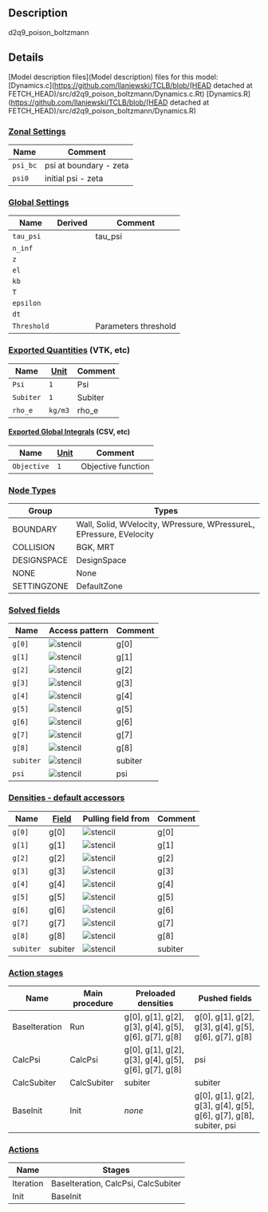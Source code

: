 

## Description
d2q9_poison_boltzmann

## Details
[Model description files](Model description) files for this model:
[Dynamics.c](https://github.com/llaniewski/TCLB/blob/(HEAD detached at FETCH_HEAD)/src/d2q9_poison_boltzmann/Dynamics.c.Rt)
[Dynamics.R](https://github.com/llaniewski/TCLB/blob/(HEAD detached at FETCH_HEAD)/src/d2q9_poison_boltzmann/Dynamics.R)

### [Zonal Settings](Settings)

| Name | Comment |
| --- | --- |
|`psi_bc`|psi at  boundary - zeta|
|`psi0`|initial psi - zeta|


### [Global Settings](Settings)

| Name | Derived | Comment |
| --- | --- | --- |
|`tau_psi`||tau_psi|
|`n_inf`|||
|`z`|||
|`el`|||
|`kb`|||
|`T`|||
|`epsilon`|||
|`dt`|||
|`Threshold`||Parameters threshold|

### [Exported Quantities](Quantities) (VTK, etc)

| Name | [Unit](Units) | Comment |
| --- | --- | --- |
|`Psi`|`1`|Psi|
|`Subiter`|`1`|Subiter|
|`rho_e`|`kg/m3`|rho_e|

#### [Exported Global Integrals](Globals) (CSV, etc)

| Name | [Unit](Units) | Comment |
| --- | --- | --- |
|`Objective`|`1`|Objective function|

### [Node Types](Node-Types)

| Group | Types |
| --- | --- |
|BOUNDARY|Wall, Solid, WVelocity, WPressure, WPressureL, EPressure, EVelocity|
|COLLISION|BGK, MRT|
|DESIGNSPACE|DesignSpace|
|NONE|None|
|SETTINGZONE|DefaultZone|

### [Solved fields](Fields)

| Name | Access pattern | Comment |
| --- | --- | --- |
|`g[0]`|![stencil](/images/st_a1p0p0p0p0p0p0.png)|g[0]|
|`g[1]`|![stencil](/images/st_a1n1p0p0n1p0p0.png)|g[1]|
|`g[2]`|![stencil](/images/st_a1p0n1p0p0n1p0.png)|g[2]|
|`g[3]`|![stencil](/images/st_a1p1p0p0p1p0p0.png)|g[3]|
|`g[4]`|![stencil](/images/st_a1p0p1p0p0p1p0.png)|g[4]|
|`g[5]`|![stencil](/images/st_a1n1n1p0n1n1p0.png)|g[5]|
|`g[6]`|![stencil](/images/st_a1p1n1p0p1n1p0.png)|g[6]|
|`g[7]`|![stencil](/images/st_a1p1p1p0p1p1p0.png)|g[7]|
|`g[8]`|![stencil](/images/st_a1n1p1p0n1p1p0.png)|g[8]|
|`subiter`|![stencil](/images/st_a1p0p0p0p0p0p0.png)|subiter|
|`psi`|![stencil](/images/st_a1n1n1p0p1p1p0.png)|psi|

### [Densities - default accessors](Densities)

| Name | [Field](Fields) | Pulling field from | Comment |
| --- | --- | --- | --- |
|`g[0]`|g[0]|![stencil](/images/st_a1p0p0p0p0p0p0.png)|g[0]|
|`g[1]`|g[1]|![stencil](/images/st_a1p1p0p0p1p0p0.png)|g[1]|
|`g[2]`|g[2]|![stencil](/images/st_a1p0p1p0p0p1p0.png)|g[2]|
|`g[3]`|g[3]|![stencil](/images/st_a1n1p0p0n1p0p0.png)|g[3]|
|`g[4]`|g[4]|![stencil](/images/st_a1p0n1p0p0n1p0.png)|g[4]|
|`g[5]`|g[5]|![stencil](/images/st_a1p1p1p0p1p1p0.png)|g[5]|
|`g[6]`|g[6]|![stencil](/images/st_a1n1p1p0n1p1p0.png)|g[6]|
|`g[7]`|g[7]|![stencil](/images/st_a1n1n1p0n1n1p0.png)|g[7]|
|`g[8]`|g[8]|![stencil](/images/st_a1p1n1p0p1n1p0.png)|g[8]|
|`subiter`|subiter|![stencil](/images/st_a1p0p0p0p0p0p0.png)|subiter|

### [Action stages](Stages)

| Name | Main procedure | Preloaded densities | Pushed fields |
| --- | --- | --- | --- |
|BaseIteration|Run|g[0], g[1], g[2], g[3], g[4], g[5], g[6], g[7], g[8]|g[0], g[1], g[2], g[3], g[4], g[5], g[6], g[7], g[8]|
|CalcPsi|CalcPsi|g[0], g[1], g[2], g[3], g[4], g[5], g[6], g[7], g[8]|psi|
|CalcSubiter|CalcSubiter|subiter|subiter|
|BaseInit|Init|_none_|g[0], g[1], g[2], g[3], g[4], g[5], g[6], g[7], g[8], subiter, psi|


### [Actions](Stages)

| Name | Stages |
| --- | --- |
|Iteration|BaseIteration, CalcPsi, CalcSubiter|
|Init|BaseInit|

